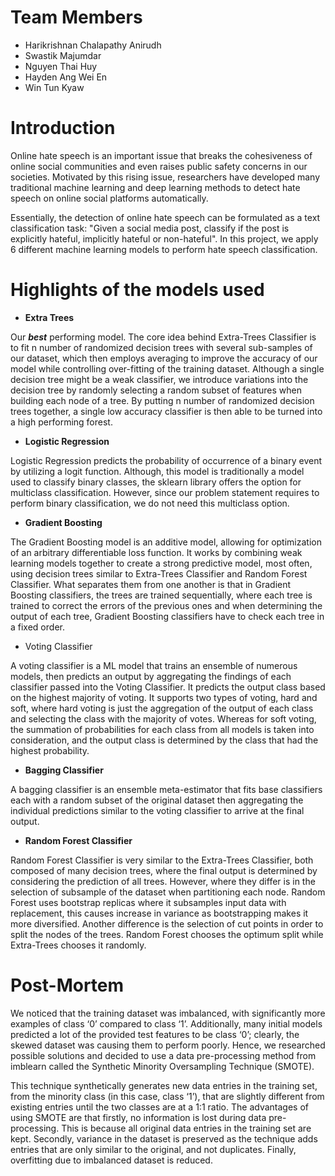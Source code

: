 # Team Members
* Harikrishnan Chalapathy Anirudh
* Swastik Majumdar
* Nguyen Thai Huy
* Hayden Ang Wei En 
* Win Tun Kyaw

# Introduction
Online hate speech is an important issue that breaks the cohesiveness of online social communities and even raises public safety concerns in our societies. Motivated by this rising issue, researchers have developed many traditional machine learning and deep learning methods to detect hate speech on online social platforms automatically.

Essentially, the detection of online hate speech can be formulated as a text classification task: "Given a social media post, classify if the post is explicitly hateful, implicitly hateful or non-hateful". In this project, we apply 6 different machine learning models to perform hate speech classification.

# Highlights of the models used
* **Extra Trees**

Our **_best_** performing model. The core idea behind Extra-Trees Classifier is to fit n number of randomized decision trees with several sub-samples of our dataset, which then employs averaging to improve the accuracy of our model while controlling over-fitting of the training dataset. Although a single decision tree might be a weak classifier, we introduce variations into the decision tree by randomly selecting a random subset of features when building each node of a tree. By putting n number of randomized decision trees together, a single low accuracy classifier is then able to be turned into a high performing forest.

*	**Logistic Regression**

Logistic Regression predicts the probability of occurrence of a binary event by utilizing a logit function. Although, this model is traditionally a model used to classify binary classes, the sklearn library offers the option for multiclass classification. However, since our problem statement requires to perform binary classification, we do not need this multiclass option.

*	**Gradient Boosting**

The Gradient Boosting model is an additive model, allowing for optimization of an arbitrary differentiable loss function. It works by combining weak learning models together to create a strong predictive model, most often, using decision trees similar to Extra-Trees Classifier and Random Forest Classifier. What separates them from one another is that in Gradient Boosting classifiers, the trees are trained sequentially, where each tree is trained to correct the errors of the previous ones and when determining the output of each tree, Gradient Boosting classifiers have to check each tree in a fixed order.

*	Voting Classifier

A voting classifier is a ML model that trains an ensemble of numerous models, then predicts an output by aggregating the findings of each classifier passed into the Voting Classifier. It predicts the output class based on the highest majority of voting. It supports two types of voting, hard and soft, where hard voting is just the aggregation of the output of each class and selecting the class with the majority of votes. Whereas for soft voting, the summation of probabilities for each class from all models is taken into consideration, and the output class is determined by the class that had the highest probability.

*	**Bagging Classifier**

A bagging classifier is an ensemble meta-estimator that fits base classifiers each with a random subset of the original dataset then aggregating the individual predictions similar to the voting classifier to arrive at the final output.

*	**Random Forest Classifier**

Random Forest Classifier is very similar to the Extra-Trees Classifier, both composed of many decision trees, where the final output is determined by considering the prediction of all trees. However, where they differ is in the selection of subsample of the dataset when partitioning each node. Random Forest uses bootstrap replicas where it subsamples input data with replacement, this causes increase in variance as bootstrapping makes it more diversified. Another difference is the selection of cut points in order to split the nodes of the trees. Random Forest chooses the optimum split while Extra-Trees chooses it randomly.

# Post-Mortem
We noticed that the training dataset was imbalanced, with significantly more examples of class ‘0’ compared to class ‘1’. Additionally, many initial models predicted a lot of the provided test features to be class ‘0’; clearly, the skewed dataset was causing them to perform poorly. Hence, we researched possible solutions and decided to use a data pre-processing method from imblearn called the Synthetic Minority Oversampling Technique (SMOTE).

This technique synthetically generates new data entries in the training set, from the minority class (in this case, class ‘1’), that are slightly different from existing entries until the two classes are at a 1:1 ratio. The advantages of using SMOTE are that firstly, no information is lost during data pre-processing. This is because all original data entries in the training set are kept. Secondly, variance in the dataset is preserved as the technique adds entries that are only similar to the original, and not duplicates. Finally, overfitting due to imbalanced dataset is reduced.
